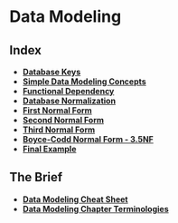 # Data Modeling

## Index
* **[Database Keys](./docs/database-keys.md)** <br>
* **[Simple Data Modeling Concepts](./docs/modeling-concepts.md)** <br>
* **[Functional Dependency](./docs/functional-dependency.md)** <br>
* **[Database Normalization](./docs/database-normalization.md)** <br>
* **[First Normal Form](./docs/first-normal-form.md)** <br>
* **[Second Normal Form](./docs/second-normal-form.md)** <br>
* **[Third Normal Form](./docs/third-normal-form.md)** <br>
* **[Boyce-Codd Normal Form - 3.5NF](./docs/boyce-codd-normal-form.md)** <br>
* **[Final Example](./docs/final-example.md)** <br>

## The Brief
* **[Data Modeling Cheat Sheet](./docs/data-modeling-cheat-sheet.md)** <br>
* **[Data Modeling Chapter Terminologies](./docs/data-modeling-terminology.md)** <br>
